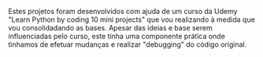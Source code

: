 Estes projetos foram desenvolvidos com ajuda de um curso da Udemy "Learn Python by coding 10 mini projects" que vou realizando à medida que vou consolidadando as bases. 
Apesar das ideias e base serem influenciadas pelo curso, este tinha uma componente prática onde tinhamos de efetuar mudanças e realizar "debugging" do código original.  
